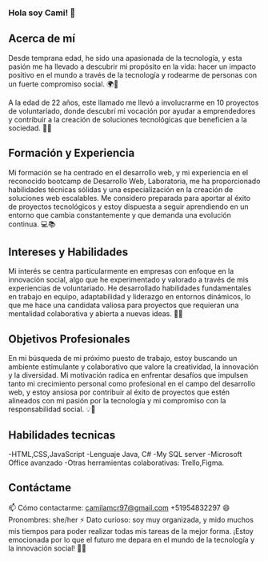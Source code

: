 ### Hola soy Cami! 👋

## Acerca de mí
Desde temprana edad, he sido una apasionada de la tecnología, y esta pasión me ha llevado a descubrir mi propósito en la vida: hacer un impacto positivo en el mundo a través de la tecnología y rodearme de personas con un fuerte compromiso social. 🌍🔌

A la edad de 22 años, este llamado me llevó a involucrarme en 10 proyectos de voluntariado, donde descubrí mi vocación por ayudar a emprendedores y contribuir a la creación de soluciones tecnológicas que beneficien a la sociedad. 💪🤝

## Formación y Experiencia
Mi formación se ha centrado en el desarrollo web, y mi experiencia en el reconocido bootcamp de Desarrollo Web, Laboratoria, me ha proporcionado habilidades técnicas sólidas y una especialización en la creación de soluciones web escalables. Me considero preparada para aportar al éxito de proyectos tecnológicos y estoy dispuesta a seguir aprendiendo en un entorno que cambia constantemente y que demanda una evolución continua. 💻📚

## Intereses y Habilidades
Mi interés se centra particularmente en empresas con enfoque en la innovación social, algo que he experimentado y valorado a través de mis experiencias de voluntariado. He desarrollado habilidades fundamentales en trabajo en equipo, adaptabilidad y liderazgo en entornos dinámicos, lo que me hace una candidata valiosa para proyectos que requieran una mentalidad colaborativa y abierta a nuevas ideas. 👥🚀

## Objetivos Profesionales
En mi búsqueda de mi próximo puesto de trabajo, estoy buscando un ambiente estimulante y colaborativo que valore la creatividad, la innovación y la diversidad. Mi motivación radica en enfrentar desafíos que impulsen tanto mi crecimiento personal como profesional en el campo del desarrollo web, y estoy ansiosa por contribuir al éxito de proyectos que estén alineados con mi pasión por la tecnología y mi compromiso con la responsabilidad social. 💡🌟

## Habilidades tecnicas
-HTML,CSS,JavaScript
-Lenguaje Java, C#
-My SQL server
-Microsoft Office avanzado
-Otras herramientas colaborativas: Trello,Figma.

## Contáctame
📫 Cómo contactarme: camilamcr97@gmail.com  +51954832297
😄 Pronombres: she/her
⚡ Dato curioso: soy muy organizada, y mido muchos mis tiempos para poder realizar todas mis tareas de la mejor forma.
¡Estoy emocionada por lo que el futuro me depara en el mundo de la tecnología y la innovación social! 💫🚀
